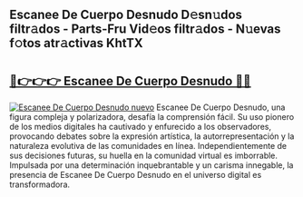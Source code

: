 ## Escanee De Cuerpo Desnudo D𝚎sn𝚞dos filtr𝚊dos - Parts-Fru Vid𝚎os filtr𝚊dos - N𝚞evas f𝚘tos atr𝚊ctivas KhtTX

# <h2><a href="http://mb8xr6.tromn.icu/?c=Escanee+De+Cuerpo+Desnudo">🔗👉👉👉 Escanee De Cuerpo Desnudo 🔗🔗</a></h2>

[![Escanee De Cuerpo Desnudo nuevo](https://i.imgur.com/pEAQMta.gif)](http://mb8xr6.tromn.icu/?c=Escanee+De+Cuerpo+Desnudo)
Escanee De Cuerpo Desnudo, una figura compleja y polarizadora, desafía la comprensión fácil. Su uso pionero de los medios digitales ha cautivado y enfurecido a los observadores, provocando debates sobre la expresión artística, la autorrepresentación y la naturaleza evolutiva de las comunidades en línea. Independientemente de sus decisiones futuras, su huella en la comunidad virtual es imborrable. Impulsada por una determinación inquebrantable y un carisma innegable, la presencia de Escanee De Cuerpo Desnudo en el universo digital es transformadora.
